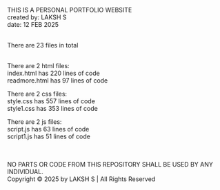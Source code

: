 THIS IS A PERSONAL PORTFOLIO WEBSITE<br>
created by: LAKSH S<br>
date: 12 FEB 2025<br><br>

There are 23 files in total<br><br>

There are 2 html files:<br>
index.html has 220 lines of code<br>
readmore.html has 97 lines of code<br>

There are 2 css files:<br>
style.css has 557 lines of code<br>
style1.css has 353 lines of code<br>

There are 2 js files:<br>
script.js has 63 lines of code<br>
script1.js has 51 lines of code<br>
<br><br>



NO PARTS OR CODE FROM THIS REPOSITORY SHALL BE USED BY ANY INDIVIDUAL. <br>
Copyright © 2025 by LAKSH S | All Rights Reserved
